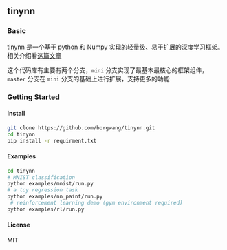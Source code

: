 
## tinynn


### Basic

tinynn 是一个基于 python 和 Numpy 实现的轻量级、易于扩展的深度学习框架。相关介绍看[这篇文章]()

这个代码库有主要有两个分支，`mini` 分支实现了最基本最核心的框架组件，`master` 分支在 `mini` 分支的基础上进行扩展，支持更多的功能

### Getting Started

#### Install

```bash
git clone https://github.com/borgwang/tinynn.git
cd tinynn
pip install -r requirment.txt
```

#### Examples

```bash
cd tinynn
# MNIST classification
python examples/mnist/run.py  
# a toy regression task
python examples/nn_paint/run.py  
 # reinforcement learning demo (gym environment required)
python examples/rl/run.py 
```

#### License

MIT

